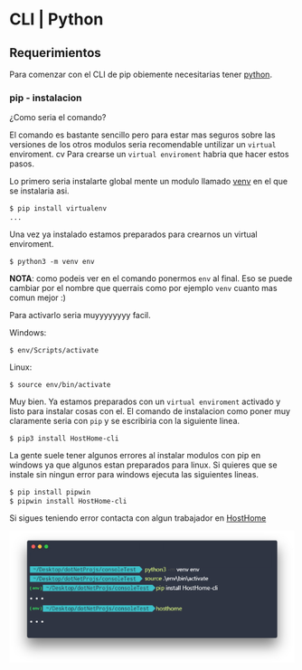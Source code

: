 # CLI | Python

## Requerimientos

Para comenzar con el CLI de pip obiemente necesitarias tener [python](https://python.org).

### pip - instalacion

¿Como seria el comando?

El comando es bastante sencillo pero para estar mas seguros sobre las versiones de los otros modulos seria recomendable untilizar un `virtual` enviroment.
cv
Para crearse un `virtual enviroment` habria que hacer estos pasos.

Lo primero seria instalarte global mente un modulo llamado [venv](https://pypi.org/project/virtualenv/) en el que se instalaria asi.

```
$ pip install virtualenv
...
```

Una vez ya instalado estamos preparados para crearnos un virtual enviroment.

```
$ python3 -m venv env
```

**NOTA**: como podeis ver en el comando ponermos `env` al final. Eso se puede cambiar por el nombre que querrais como por ejemplo `venv` cuanto mas comun mejor :)

Para activarlo seria muyyyyyyyy facil.

Windows:

```
$ env/Scripts/activate
```

Linux:
```
$ source env/bin/activate
```

Muy bien. Ya estamos preparados con un `virtual enviroment` activado y listo para instalar cosas con el. El comando de instalacion como poner muy claramente seria con `pip` y se escribiria con la siguiente linea.

```
$ pip3 install HostHome-cli
```

La gente suele tener algunos errores al instalar modulos con pip en windows ya que algunos estan preparados para linux. Si quieres que se instale sin ningun error para windows ejecuta las siguientes lineas.

```
$ pip install pipwin
$ pipwin install HostHome-cli
```

Si sigues teniendo error contacta con algun trabajador en [HostHome](https://github.com/HostHome-of)

![img](https://raw.githubusercontent.com/HostHome-of/website/main/src/static/images/cli-pip.png)
